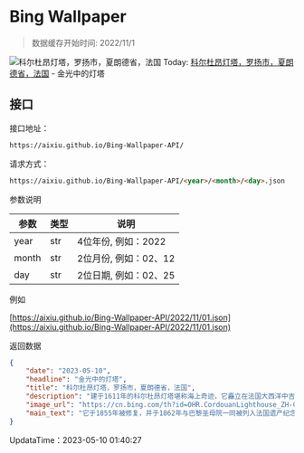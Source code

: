 # Bing Wallpaper

> 数据缓存开始时间: 2022/11/1

![科尔杜昂灯塔，罗扬市，夏朗德省，法国](https://cn.bing.com/th?id=OHR.CordouanLighthouse_ZH-CN6267155218_1920x1080.webp)
Today: [科尔杜昂灯塔，罗扬市，夏朗德省，法国](https://cn.bing.com/th?id=OHR.CordouanLighthouse_ZH-CN6267155218_1920x1080.webp) - 金光中的灯塔

## 接口

接口地址：

```html
https://aixiu.github.io/Bing-Wallpaper-API/
```

请求方式：

```html
https://aixiu.github.io/Bing-Wallpaper-API/<year>/<month>/<day>.json
```

参数说明

| 参数 | 类型 | 说明 |
| - | - | - |
| year | str | 4位年份, 例如：2022 |
| month | str | 2位月份, 例如：02、12 |
| day | str | 2位日期, 例如：02、25 |

例如

[https://aixiu.github.io/Bing-Wallpaper-API/2022/11/01.json](https://aixiu.github.io/Bing-Wallpaper-API/2022/11/01.json)

返回数据

```json
{
    "date": "2023-05-10",
    "headline": "金光中的灯塔",
    "title": "科尔杜昂灯塔，罗扬市，夏朗德省，法国",
    "description": "建于1611年的科尔杜昂灯塔堪称海上奇迹，它矗立在法国大西洋中吉伦特河口湾的一块巨石上。这座灯塔在18世纪经历了改造，因为集宫殿、堡垒和大教堂于一身，所以它被誉为“海上凡尔赛宫”。",
    "image_url": "https://cn.bing.com/th?id=OHR.CordouanLighthouse_ZH-CN6267155218_1920x1080.webp",
    "main_text": "它于1855年被修复，并于1862年与巴黎圣母院一同被列入法国遗产纪念地。"
}
```

UpdataTime：2023-05-10 01:40:27

